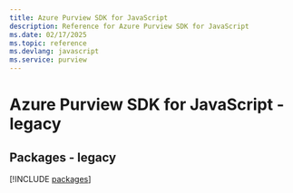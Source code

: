 ```yaml
---
title: Azure Purview SDK for JavaScript
description: Reference for Azure Purview SDK for JavaScript
ms.date: 02/17/2025
ms.topic: reference
ms.devlang: javascript
ms.service: purview
---
```

# Azure Purview SDK for JavaScript - legacy
## Packages - legacy
[!INCLUDE [packages](purview-index.md)]